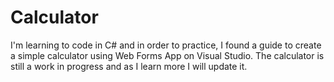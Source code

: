 # Calculator
I'm learning to code in C# and in order to practice, I found a guide to create a simple calculator using Web Forms App on Visual Studio.
The calculator is still a work in progress and as I learn more I will update it.
